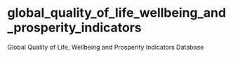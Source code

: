 # global_quality_of_life_wellbeing_and_prosperity_indicators
Global Quality of Life, Wellbeing and Prosperity Indicators Database
